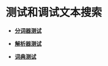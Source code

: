 # 测试和调试文本搜索<a name="ZH-CN_TOPIC_0289900693"></a>

-   **[分词器测试](分词器测试.md)**  

-   **[解析器测试](解析器测试.md)**  

-   **[词典测试](词典测试.md)**  


